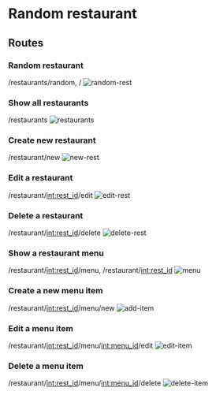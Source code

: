 # Random restaurant

## Routes

### Random restaurant
/restaurants/random, /
![random-rest](images/random-rest.png)

### Show all restaurants
/restaurants
![restaurants](images/restaurants.png)

### Create new restaurant
/restaurant/new
![new-rest](images/new-rest.png)

### Edit a restaurant
/restaurant/<int:rest_id>/edit
![edit-rest](images/edit-rest.png)

### Delete a restaurant
/restaurant/<int:rest_id>/delete
![delete-rest](images/delete-rest.png)

### Show a restaurant menu
/restaurant/<int:rest_id>/menu, /restaurant/<int:rest_id>
![menu](images/menu.png)

### Create a new menu item
/restaurant/<int:rest_id>/menu/new
![add-item](images/add-item.png)

### Edit a menu item
/restaurant/<int:rest_id>/menu/<int:menu_id>/edit
![edit-item](images/edit-item.png)

### Delete a menu item
/restaurant/<int:rest_id>/menu/<int:menu_id>/delete
![delete-item](images/delete-item.png)
